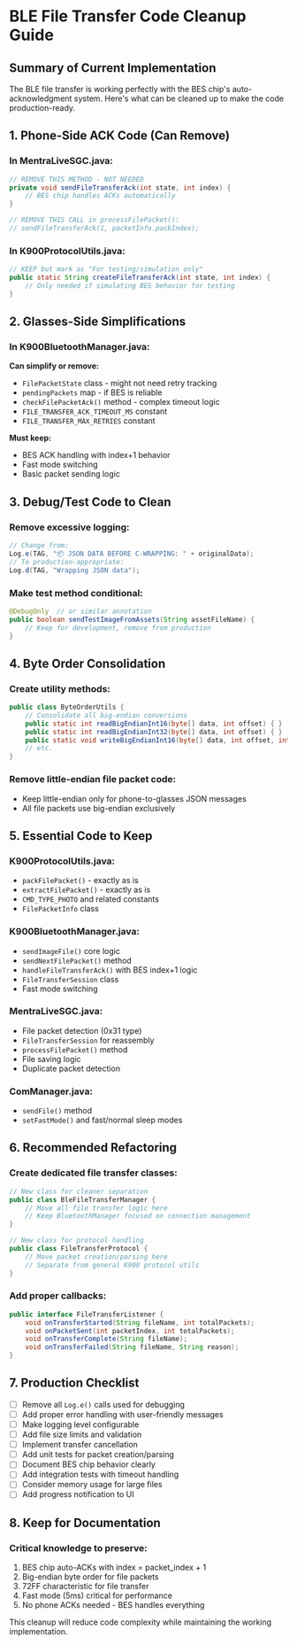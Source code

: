 # BLE File Transfer Code Cleanup Guide

## Summary of Current Implementation

The BLE file transfer is working perfectly with the BES chip's auto-acknowledgment system. Here's what can be cleaned up to make the code production-ready.

## 1. Phone-Side ACK Code (Can Remove)

### In MentraLiveSGC.java:
```java
// REMOVE THIS METHOD - NOT NEEDED
private void sendFileTransferAck(int state, int index) {
    // BES chip handles ACKs automatically
}

// REMOVE THIS CALL in processFilePacket():
// sendFileTransferAck(1, packetInfo.packIndex);
```

### In K900ProtocolUtils.java:
```java
// KEEP but mark as "For testing/simulation only"
public static String createFileTransferAck(int state, int index) {
    // Only needed if simulating BES behavior for testing
}
```

## 2. Glasses-Side Simplifications

### In K900BluetoothManager.java:

**Can simplify or remove:**
- `FilePacketState` class - might not need retry tracking
- `pendingPackets` map - if BES is reliable
- `checkFilePacketAck()` method - complex timeout logic
- `FILE_TRANSFER_ACK_TIMEOUT_MS` constant
- `FILE_TRANSFER_MAX_RETRIES` constant

**Must keep:**
- BES ACK handling with index+1 behavior
- Fast mode switching
- Basic packet sending logic

## 3. Debug/Test Code to Clean

### Remove excessive logging:
```java
// Change from:
Log.e(TAG, "📦 JSON DATA BEFORE C-WRAPPING: " + originalData);
// To production-appropriate:
Log.d(TAG, "Wrapping JSON data");
```

### Make test method conditional:
```java
@DebugOnly  // or similar annotation
public boolean sendTestImageFromAssets(String assetFileName) {
    // Keep for development, remove from production
}
```

## 4. Byte Order Consolidation

### Create utility methods:
```java
public class ByteOrderUtils {
    // Consolidate all big-endian conversions
    public static int readBigEndianInt16(byte[] data, int offset) { }
    public static int readBigEndianInt32(byte[] data, int offset) { }
    public static void writeBigEndianInt16(byte[] data, int offset, int value) { }
    // etc.
}
```

### Remove little-endian file packet code:
- Keep little-endian only for phone-to-glasses JSON messages
- All file packets use big-endian exclusively

## 5. Essential Code to Keep

### K900ProtocolUtils.java:
- `packFilePacket()` - exactly as is
- `extractFilePacket()` - exactly as is
- `CMD_TYPE_PHOTO` and related constants
- `FilePacketInfo` class

### K900BluetoothManager.java:
- `sendImageFile()` core logic
- `sendNextFilePacket()` method
- `handleFileTransferAck()` with BES index+1 logic
- `FileTransferSession` class
- Fast mode switching

### MentraLiveSGC.java:
- File packet detection (0x31 type)
- `FileTransferSession` for reassembly
- `processFilePacket()` method
- File saving logic
- Duplicate packet detection

### ComManager.java:
- `sendFile()` method
- `setFastMode()` and fast/normal sleep modes

## 6. Recommended Refactoring

### Create dedicated file transfer classes:
```java
// New class for cleaner separation
public class BleFileTransferManager {
    // Move all file transfer logic here
    // Keep BluetoothManager focused on connection management
}

// New class for protocol handling
public class FileTransferProtocol {
    // Move packet creation/parsing here
    // Separate from general K900 protocol utils
}
```

### Add proper callbacks:
```java
public interface FileTransferListener {
    void onTransferStarted(String fileName, int totalPackets);
    void onPacketSent(int packetIndex, int totalPackets);
    void onTransferComplete(String fileName);
    void onTransferFailed(String fileName, String reason);
}
```

## 7. Production Checklist

- [ ] Remove all `Log.e()` calls used for debugging
- [ ] Add proper error handling with user-friendly messages
- [ ] Make logging level configurable
- [ ] Add file size limits and validation
- [ ] Implement transfer cancellation
- [ ] Add unit tests for packet creation/parsing
- [ ] Document BES chip behavior clearly
- [ ] Add integration tests with timeout handling
- [ ] Consider memory usage for large files
- [ ] Add progress notification to UI

## 8. Keep for Documentation

### Critical knowledge to preserve:
1. BES chip auto-ACKs with index = packet_index + 1
2. Big-endian byte order for file packets
3. 72FF characteristic for file transfer
4. Fast mode (5ms) critical for performance
5. No phone ACKs needed - BES handles everything

This cleanup will reduce code complexity while maintaining the working implementation.
